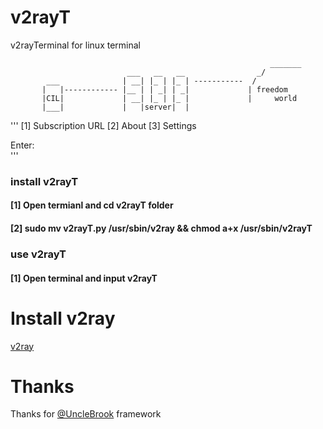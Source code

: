 # v2rayT
 v2rayTerminal for linux terminal
 
                                                              _______
                              ___   __   __                _/
            ___              | __| |_ | |_ | -----------  /
           |   |------------ |__ | | _| | _|             | freedom
           |CIL|             | __| |_ | |_ |             |     world
           |___|             |   |server|  |

'''
[1] Subscription URL
[2] About
[3] Settings <Reset>

 Enter:   
'''
### install v2rayT
#### [1] Open termianl and cd v2rayT folder
#### [2] sudo mv v2rayT.py /usr/sbin/v2ray && chmod a+x /usr/sbin/v2rayT
### use v2rayT
#### [1] Open terminal and input v2rayT
 
# Install v2ray
 <a href="https://www.v2ray.com/en/welcome/install.html">v2ray</a>

# Thanks
 Thanks for <a href="https://github.com/UncleBrook/v2rayT"> @UncleBrook</a> framework
